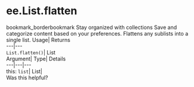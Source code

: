  
#  ee.List.flatten
bookmark_borderbookmark Stay organized with collections  Save and categorize content based on your preferences.
Flattens any sublists into a single list. 
Usage| Returns  
---|---  
`List.flatten()`| List  
Argument| Type| Details  
---|---|---  
this: `list`| List|   
Was this helpful?
